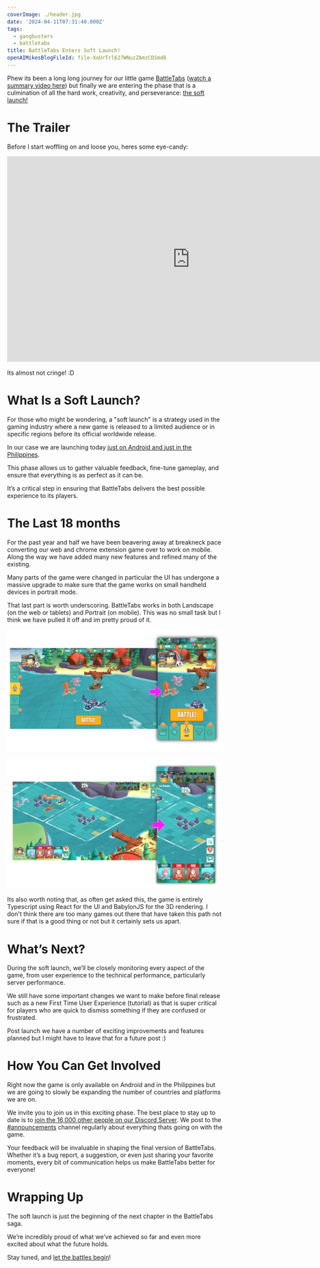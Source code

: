 ```yaml
---
coverImage: ./header.jpg
date: '2024-04-11T07:31:40.000Z'
tags:
  - gangbusters
  - battletabs
title: BattleTabs Enters Soft Launch!
openAIMikesBlogFileId: file-XoUrTrl627WNuzZAmzCDSmd8
---
```


Phew its been a long long journey for our little game [BattleTabs](https://battletabs.com/) ([watch a summary video here](https://mikecann.blog/posts/battletabs-in-7-minutes)) but finally we are entering the phase that is a culmination of all the hard work, creativity, and perseverance: [the soft launch!](https://play.google.com/store/apps/details?id=io.battletabs)

# The Trailer

Before I start woffling on and loose you, heres some eye-candy:

<iframe width="853" height="480" src="https://www.youtube.com/embed/wGgJjEvNgt8" frameborder="0" allow="autoplay; encrypted-media" allowfullscreen></iframe>

Its almost not cringe! :D

# What Is a Soft Launch?

For those who might be wondering, a "soft launch" is a strategy used in the gaming industry where a new game is released to a limited audience or in specific regions before its official worldwide release.

In our case we are launching today [just on Android and just in the Philippines](https://play.google.com/store/apps/details?id=io.battletabs).

This phase allows us to gather valuable feedback, fine-tune gameplay, and ensure that everything is as perfect as it can be.

It’s a critical step in ensuring that BattleTabs delivers the best possible experience to its players.

# The Last 18 months

For the past year and half we have been beavering away at breakneck pace converting our web and chrome extension game over to work on mobile. Along the way we have added many new features and refined many of the existing.

Many parts of the game were changed in particular the UI has undergone a massive upgrade to make sure that the game works on small handheld devices in portrait mode.

That last part is worth underscoring. BattleTabs works in both Landscape (on the web or tablets) and Portrait (on mobile). This was no small task but I think we have pulled it off and im pretty proud of it.

![](./layout_1.png)

![](./layout_2.png)

Its also worth noting that, as often get asked this, the game is entirely Typescript using React for the UI and BabylonJS for the 3D rendering. I don't think there are too many games out there that have taken this path not sure if that is a good thing or not but it certainly sets us apart.

# What’s Next?

During the soft launch, we’ll be closely monitoring every aspect of the game, from user experience to the technical performance, particularly server performance.

We still have some important changes we want to make before final release such as a new First Time User Experience (tutorial) as that is super critical for players who are quick to dismiss something if they are confused or frustrated.

Post launch we have a number of exciting improvements and features planned but I might have to leave that for a future post :)

# How You Can Get Involved

Right now the game is only available on Android and in the Philippines but we are going to slowly be expanding the number of countries and platforms we are on.

We invite you to join us in this exciting phase. The best place to stay up to date is to [join the 16,000 other people on our Discord Server](https://discord.gg/battletabs). We post to the [#announcements](https://discord.com/channels/770955477215084554/770963532455477310) channel regularly about everything thats going on with the game.

Your feedback will be invaluable in shaping the final version of BattleTabs. Whether it’s a bug report, a suggestion, or even just sharing your favorite moments, every bit of communication helps us make BattleTabs better for everyone!

# Wrapping Up

The soft launch is just the beginning of the next chapter in the BattleTabs saga.

We’re incredibly proud of what we’ve achieved so far and even more excited about what the future holds.

Stay tuned, and [let the battles begin](https://play.google.com/store/apps/details?id=io.battletabs)!
